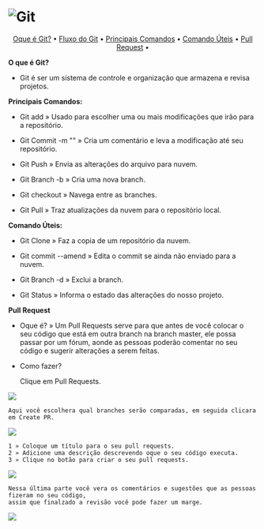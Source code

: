# ![Git](https://user-images.githubusercontent.com/101012809/162340613-57d449d2-f730-4abd-80c3-7680fe55457a.png)

<p align="center">
 <a href="#Oque é Git?">Oque é Git?</a> •
 <a href="#Fluxo do Git">Fluxo do Git</a> • 
 <a href="#Principais Comandos">Principais Comandos</a> • 
 <a href="#Comando Úteis">Comando Úteis</a> • 
 <a href="#Pull Request">Pull Request</a> • 
</p>


**O que é Git?**

* Git é ser um sistema de controle e organização que armazena e revisa projetos.

**Principais Comandos:**

* Git add » Usado para escolher uma ou mais modificações que irão para a repositório.

* Git Commit -m "" » Cria um comentário e leva a modificação até seu repositório. 

* Git Push » Envia as alterações do arquivo para nuvem.

* Git Branch -b  » Cria uma nova branch.

* Git checkout  » Navega entre as branches.

* Git Pull » Traz atualizações da nuvem para o repositório local.

**Comando Úteis:**

* Git Clone » Faz a copia de um repositório da nuvem.

* Git commit --amend » Edita o commit se ainda não enviado para a nuvem.

* Git Branch -d  » Exclui a branch.

* Git Status » Informa o estado das alterações do nosso projeto.

**Pull Request**

* Oque é? » Um Pull Requests serve para que antes de você colocar o seu código que está em outra branch na branch master, ele possa passar por um fórum, aonde as pessoas poderão comentar no seu código e sugerir alterações a serem feitas.

* Como fazer?
  
    Clique em Pull Requests.

 ![](https://user-images.githubusercontent.com/101012809/190465613-b89e934b-3748-4282-a65a-82c9fdb737e3.png)
 
    Aqui você escolhera qual branches serão comparadas, em seguida clicara em Create PR.

 ![](https://user-images.githubusercontent.com/101012809/190465904-ff480fda-6fbd-4ce3-82b6-3c90f813b003.png)
    
    1 » Coloque um título para o seu pull requests.
    2 » Adicione uma descrição descrevendo oque o seu código executa.
    3 » Clique no botão para criar o seu pull requests.

 ![](https://user-images.githubusercontent.com/101012809/190529740-3bb8cb81-f59e-4c42-b6a2-b8dce332d43e.png)

    Nessa última parte você vera os comentários e sugestões que as pessoas fizeram no seu código,
    assim que finalzado a revisão você pode fazer um marge. 

 ![](https://user-images.githubusercontent.com/101012809/190466341-b4d5e2aa-a6e1-4468-a104-bffd28778570.png)


